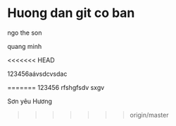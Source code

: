 # Huong dan git co ban

ngo the son

quang minh

<<<<<<< HEAD

123456aávsdcvsdac


=======
123456
rfshgfsdv sxgv

Sơn yêu Hương

>>>>>>> origin/master
